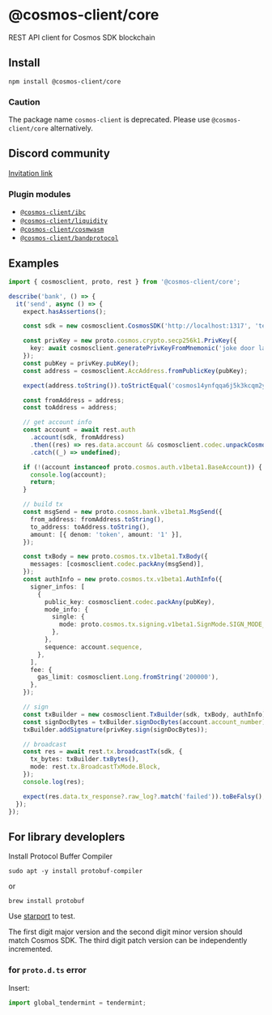 # @cosmos-client/core

REST API client for Cosmos SDK blockchain

## Install

```shell
npm install @cosmos-client/core
```

### Caution

The package name `cosmos-client` is deprecated. Please use `@cosmos-client/core` alternatively.

## Discord community

[Invitation link](https://discord.gg/FKp94XDYSa)

### Plugin modules

- [`@cosmos-client/ibc`](https://github.com/cosmos-client/ibc-ts)
- [`@cosmos-client/liquidity`](https://github.com/cosmos-client/liquidity-ts)
- [`@cosmos-client/cosmwasm`](https://github.com/cosmos-client/cosmwasm-ts)
- [`@cosmos-client/bandprotocol`](https://github.com/cosmos-client/bandprotocol-ts)

## Examples

```typescript
import { cosmosclient, proto, rest } from '@cosmos-client/core';

describe('bank', () => {
  it('send', async () => {
    expect.hasAssertions();

    const sdk = new cosmosclient.CosmosSDK('http://localhost:1317', 'testchain');

    const privKey = new proto.cosmos.crypto.secp256k1.PrivKey({
      key: await cosmosclient.generatePrivKeyFromMnemonic('joke door law post fragile cruel torch silver siren mechanic flush surround'),
    });
    const pubKey = privKey.pubKey();
    const address = cosmosclient.AccAddress.fromPublicKey(pubKey);

    expect(address.toString()).toStrictEqual('cosmos14ynfqqa6j5k3kcqm2ymf3l66d9x07ysxgnvdyx');

    const fromAddress = address;
    const toAddress = address;

    // get account info
    const account = await rest.auth
      .account(sdk, fromAddress)
      .then((res) => res.data.account && cosmosclient.codec.unpackCosmosAny(res.data.account))
      .catch((_) => undefined);

    if (!(account instanceof proto.cosmos.auth.v1beta1.BaseAccount)) {
      console.log(account);
      return;
    }

    // build tx
    const msgSend = new proto.cosmos.bank.v1beta1.MsgSend({
      from_address: fromAddress.toString(),
      to_address: toAddress.toString(),
      amount: [{ denom: 'token', amount: '1' }],
    });

    const txBody = new proto.cosmos.tx.v1beta1.TxBody({
      messages: [cosmosclient.codec.packAny(msgSend)],
    });
    const authInfo = new proto.cosmos.tx.v1beta1.AuthInfo({
      signer_infos: [
        {
          public_key: cosmosclient.codec.packAny(pubKey),
          mode_info: {
            single: {
              mode: proto.cosmos.tx.signing.v1beta1.SignMode.SIGN_MODE_DIRECT,
            },
          },
          sequence: account.sequence,
        },
      ],
      fee: {
        gas_limit: cosmosclient.Long.fromString('200000'),
      },
    });

    // sign
    const txBuilder = new cosmosclient.TxBuilder(sdk, txBody, authInfo);
    const signDocBytes = txBuilder.signDocBytes(account.account_number);
    txBuilder.addSignature(privKey.sign(signDocBytes));

    // broadcast
    const res = await rest.tx.broadcastTx(sdk, {
      tx_bytes: txBuilder.txBytes(),
      mode: rest.tx.BroadcastTxMode.Block,
    });
    console.log(res);

    expect(res.data.tx_response?.raw_log?.match('failed')).toBeFalsy();
  });
});

```

## For library developlers

Install Protocol Buffer Compiler

```
sudo apt -y install protobuf-compiler
```

or

```
brew install protobuf 
```

Use [starport](https://github.com/tendermint/starport) to test.

The first digit major version and the second digit minor version should match Cosmos SDK.
The third digit patch version can be independently incremented.

### for `proto.d.ts` error

Insert:

```typescript
import global_tendermint = tendermint;
```
